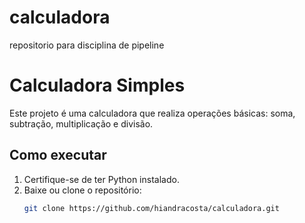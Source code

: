 # calculadora
repositorio para disciplina de pipeline

# Calculadora Simples

Este projeto é uma calculadora que realiza operações básicas: soma, subtração, multiplicação e divisão.

## Como executar

1. Certifique-se de ter Python instalado.
2. Baixe ou clone o repositório:
   ```bash
   git clone https://github.com/hiandracosta/calculadora.git

